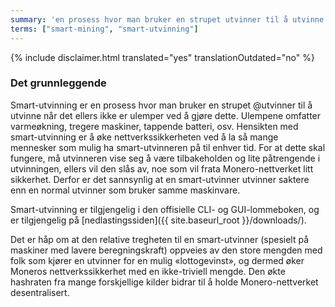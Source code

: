 ```yaml
---
summary: 'en prosess hvor man bruker en strupet utvinner til å utvinne når det ellers ikke er ulemper ved å gjøre dette'
terms: ["smart-mining", "smart-utvinning"]
---
```


{% include disclaimer.html translated="yes" translationOutdated="no" %}

### Det grunnleggende

Smart-utvinning er en prosess hvor man bruker en strupet @utvinner til å
utvinne når det ellers ikke er ulemper ved å gjøre dette. Ulempene omfatter
varmeøkning, tregere maskiner, tappende batteri, osv. Hensikten med
smart-utvinning er å øke nettverkssikkerheten ved å la så mange mennesker
som mulig ha smart-utvinneren på til enhver tid. For at dette skal fungere,
må utvinneren vise seg å være tilbakeholden og lite påtrengende i
utvinningen, ellers vil den slås av, noe som vil frata Monero-nettverket
litt sikkerhet. Derfor er det sannsynlig at en smart-utvinner utvinner
saktere enn en normal utvinner som bruker samme maskinvare.

Smart-utvinning er tilgjengelig i den offisielle CLI- og GUI-lommeboken, og
er tilgjengelig på [nedlastingssiden]({{ site.baseurl_root }}/downloads/).

Det er håp om at den relative tregheten til en smart-utvinner (spesielt på
maskiner med lavere beregningskraft) oppveies av den store mengden med folk
som kjører en utvinner for en mulig «lottogevinst», og dermed øker Moneros
nettverkssikkerhet med en ikke-triviell mengde. Den økte hashraten fra mange
forskjellige kilder bidrar til å holde Monero-nettverket desentralisert.
